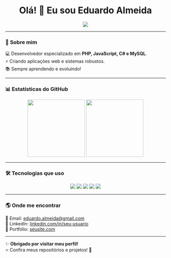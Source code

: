 <h1 align="center">Olá! 👋 Eu sou Eduardo Almeida</h1>

<p align="center">
  <img src="https://readme-typing-svg.herokuapp.com?color=%2336BCF7&size=24&center=true&vCenter=true&width=500&lines=Desenvolvedor+PHP+|+C%23+|+MySQL;Apaixonado+por+Tecnologia" />
</p>

---

### 🚀 **Sobre mim**
💻 Desenvolvedor especializado em **PHP, JavaScript, C# e MySQL**.  
⚡ Criando aplicações web e sistemas robustos.  
📚 Sempre aprendendo e evoluindo!  

---

### 📊 **Estatísticas do GitHub**
<div align="center">
  <img height="180em" src="https://github-readme-stats.vercel.app/api?username=seu-usuario&show_icons=true&theme=radical" />
  <img height="180em" src="https://github-readme-stats.vercel.app/api/top-langs/?username=seu-usuario&layout=compact&theme=radical" />
</div>

---

### 🛠 **Tecnologias que uso**
<div align="center">
  <img src="https://img.shields.io/badge/PHP-777BB4?style=for-the-badge&logo=php&logoColor=white" />
  <img src="https://img.shields.io/badge/JavaScript-F7DF1E?style=for-the-badge&logo=javascript&logoColor=black" />
  <img src="https://img.shields.io/badge/C%23-239120?style=for-the-badge&logo=csharp&logoColor=white" />
  <img src="https://img.shields.io/badge/MySQL-4479A1?style=for-the-badge&logo=mysql&logoColor=white" />
  <img src="https://img.shields.io/badge/GitHub-100000?style=for-the-badge&logo=github&logoColor=white" />
</div>

---

### 🌎 **Onde me encontrar**
📧 Email: [eduardo.almeida@gmail.com](mailto:seu-email@email.com)  
💼 LinkedIn: [linkedin.com/in/seu-usuario](https://linkedin.com/in/seu-usuario)  
🚀 Portfólio: [seusite.com](https://seusite.com)  

---

✨ **Obrigado por visitar meu perfil!**  
⭐ Confira meus repositórios e projetos! 🚀

